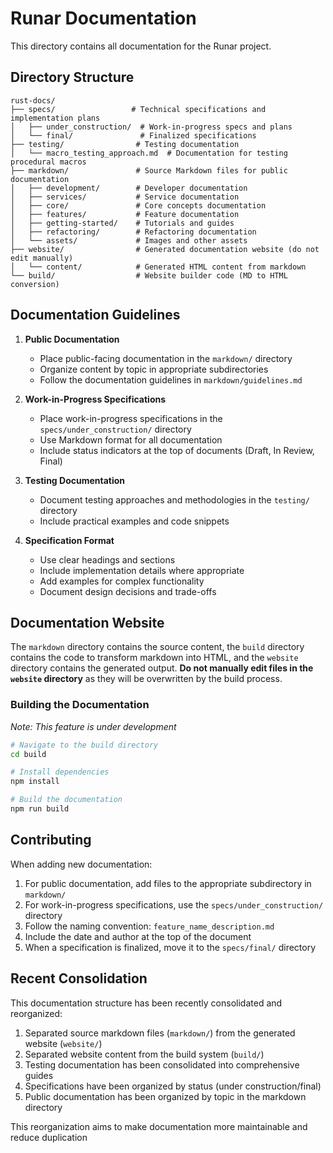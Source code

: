 # Runar Documentation

This directory contains all documentation for the Runar project.

## Directory Structure

```
rust-docs/
├── specs/                 # Technical specifications and implementation plans
│   ├── under_construction/  # Work-in-progress specs and plans
│   └── final/               # Finalized specifications
├── testing/                # Testing documentation
│   └── macro_testing_approach.md  # Documentation for testing procedural macros
├── markdown/               # Source Markdown files for public documentation
│   ├── development/        # Developer documentation
│   ├── services/           # Service documentation
│   ├── core/               # Core concepts documentation
│   ├── features/           # Feature documentation
│   ├── getting-started/    # Tutorials and guides
│   ├── refactoring/        # Refactoring documentation
│   └── assets/             # Images and other assets
├── website/                # Generated documentation website (do not edit manually)
│   └── content/            # Generated HTML content from markdown
└── build/                  # Website builder code (MD to HTML conversion)
```

## Documentation Guidelines

1. **Public Documentation**
   - Place public-facing documentation in the `markdown/` directory
   - Organize content by topic in appropriate subdirectories
   - Follow the documentation guidelines in `markdown/guidelines.md`

2. **Work-in-Progress Specifications**
   - Place work-in-progress specifications in the `specs/under_construction/` directory
   - Use Markdown format for all documentation
   - Include status indicators at the top of documents (Draft, In Review, Final)

3. **Testing Documentation**
   - Document testing approaches and methodologies in the `testing/` directory
   - Include practical examples and code snippets

4. **Specification Format**
   - Use clear headings and sections
   - Include implementation details where appropriate
   - Add examples for complex functionality
   - Document design decisions and trade-offs

## Documentation Website

The `markdown` directory contains the source content, the `build` directory contains the code to transform markdown into HTML, and the `website` directory contains the generated output. **Do not manually edit files in the `website` directory** as they will be overwritten by the build process.

### Building the Documentation

*Note: This feature is under development*

```bash
# Navigate to the build directory
cd build

# Install dependencies
npm install

# Build the documentation
npm run build
```

## Contributing

When adding new documentation:

1. For public documentation, add files to the appropriate subdirectory in `markdown/`
2. For work-in-progress specifications, use the `specs/under_construction/` directory
3. Follow the naming convention: `feature_name_description.md`
4. Include the date and author at the top of the document
5. When a specification is finalized, move it to the `specs/final/` directory

## Recent Consolidation

This documentation structure has been recently consolidated and reorganized:

1. Separated source markdown files (`markdown/`) from the generated website (`website/`)
2. Separated website content from the build system (`build/`)
3. Testing documentation has been consolidated into comprehensive guides
4. Specifications have been organized by status (under construction/final)
5. Public documentation has been organized by topic in the markdown directory

This reorganization aims to make documentation more maintainable and reduce duplication 